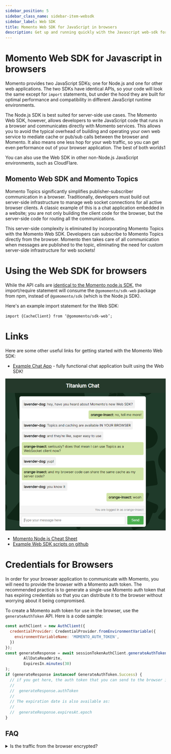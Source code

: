 ```yaml
---
sidebar_position: 5
sidebar_class_name: sidebar-item-websdk
sidebar_label: Web SDK
title: Momento Web SDK for JavaScript in browsers
description: Get up and running quickly with the Javascript web-sdk for use in browsers connecting to a Momento Cache or Topics services.
---
```


# Momento Web SDK for Javascript in browsers

Momento provides two JavaScript SDKs; one for Node.js and one for other web applications.  The two SDKs have
identical APIs, so your code will look the same except for `import` statements, but under the hood they are
built for optimal performance and compatibility in different JavaScript runtime environments.

The Node.js SDK is best suited for server-side use cases. The Momento Web SDK, however, allows developers to write
JavaScript code that runs in a browser and communicates directly with Momento services. This allows you to avoid the
typical overhead of building and operating your own web service to mediate cache or pub/sub calls between the browser
and Momento.  It also means one less hop for your web traffic, so you can get even performance out of your browser
application.  The best of both worlds1

You can also use the Web SDK in other non-Node.js JavaScript environments, such as CloudFlare.

## Momento Web SDK and Momento Topics

Momento Topics significantly simplifies publisher-subscriber communication in a browser. Traditionally, developers
must build out server-side infrastructure to manage web socket connections for all active browser clients. A classic
example of this is a chat application embedded in a website; you are not only building the client code for the browser,
but the server-side code for routing all the communications.

This server-side complexity is eliminated by incorporating Momento Topics with the Momento Web SDK. Developers can
subscribe to Momento Topics directly from the browser.  Momento then takes care of all communication when messages are
published to the topic, eliminating the need for custom server-side infrastructure for web sockets!

# Using the Web SDK for browsers

While the API calls are [identical to the Momento node.js SDK](/develop/guides/cheat-sheets/momento-cache-nodejs-cheat-sheet.md),
the import/require statement will consume the `@gomomento/sdk-web` package from npm, instead of `@gomomento/sdk` (which is
the Node.js SDK).

Here's an example import statement for the Web SDK:

`import {CacheClient} from ‘@gomomento/sdk-web’;`

# Links

Here are some other useful links for getting started with the Momento Web SDK:

* [Example Chat App](https://github.com/momentohq/example-chat-app) - fully functional chat application built using the Web SDK!

![chat screenshot](./images/web-sdk-chat-app.png)

* [Momento Node.js Cheat Sheet](/develop/guides/cheat-sheets/momento-cache-nodejs-cheat-sheet.md)
* [Example Web SDK scripts on github](https://github.com/momentohq/client-sdk-javascript/examples/web)

# Credentials for Browsers

In order for your browser application to communicate with Momento, you will need to provide the browser with a Momento
auth token. The recommended practice is to generate a single-use Momento auth token that has expiring credentials so that
you can distribute it to the browser without worrying about it being compromised.

To create a Momento auth token for use in the browser, use the `generateAuthToken` API. Here is a code sample:

```javascript
const authClient = new AuthClient({
  credentialProvider: CredentialProvider.fromEnvironmentVariable({
    environmentVariableName: 'MOMENTO_AUTH_TOKEN',
  })
});
const generateResponse = await sessionTokenAuthClient.generateAuthToken(
    	AllDataReadWrite,
    	ExpiresIn.minutes(30)
);
if (generateResponse instanceof GenerateAuthToken.Success) {
  // if you get here, the auth token that you can send to the browser is available as:
  //
  //  generateResponse.authToken
  //
  // The expiration date is also available as:
  //
  //  generateResponse.expiresAt.epoch
}
```

## FAQ

<details>
  <summary>Is the traffic from the browser encrypted?</summary>
As with all traffic with Momento services, the web SDK is fully encrypted on the wire. In addition, the SDK uses TLS 1.2+ encryption.
</details>
